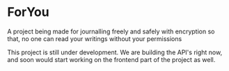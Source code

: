 # ForYou
A project being made for journalling freely and safely with encryption so that, no one can read your writings without your permissions

This project is still under development. We are building the API's right now, and soon would start working on the frontend part of the project as well.
